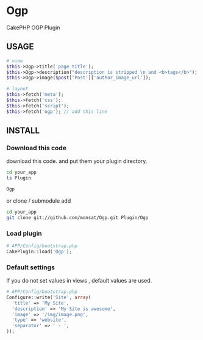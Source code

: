 Ogp
===

CakePHP OGP Plugin

USAGE
-----

```php
# view
$this->Ogp->title('page title');
$this->Ogp->description("description is stripped \n and <b>tags</b>");
$this->Ogp->image($post['Post']['author_image_url']);

# layout
$this->fetch('meta');
$this->fetch('css');
$this->fetch('script');
$this->fetch('ogp'); // add this line
```

INSTALL
-------

### Download this code

download this code. and put them your plugin directory.

```sh
cd your_app
ls Plugin

Ogp
```

or clone / submodule add

```sh
cd your_app
git clone git://github.com/monsat/Ogp.git Plugin/Ogp
```

### Load plugin
```php
# APP/Config/bootstrap.php
CakePlugin::load('Ogp');
```

### Default settings

If you do not set values in views , default values are used.

```php
# APP/Config/bootstrap.php
Configure::write('Site', array(
  'title' => 'My Site',
  'description' => 'My Site is awesome',
  'image' => '/img/image.png',
  'type' => 'website',
  'separator' => ' - ',
));
```